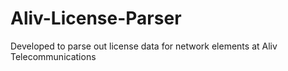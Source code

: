 # Aliv-License-Parser
Developed to parse out license data for network elements at Aliv Telecommunications
